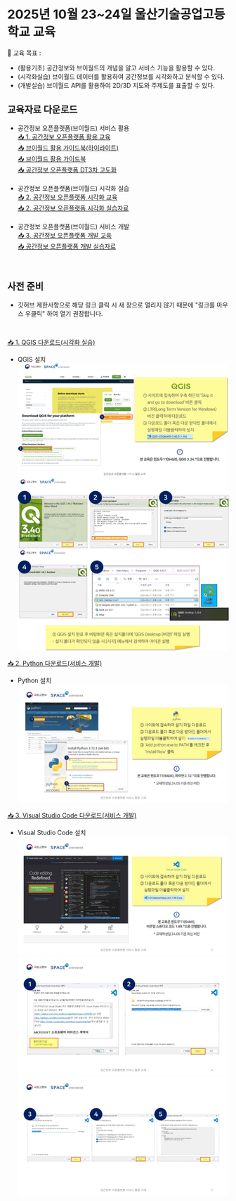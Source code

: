 # 2025년 10월 23~24일 울산기술공업고등학교 교육

🙌 교육 목표 :

- (활용기초) 공간정보와 브이월드의 개념을 알고 서비스 기능을 활용할 수 있다.
- (시각화실습) 브이월드 데이터를 활용하여 공간정보를 시각화하고 분석할 수 있다.
- (개발실습) 브이월드 API를 활용하여 2D/3D 지도와 주제도를 표출할 수 있다.

## 교육자료 다운로드

- 공간정보 오픈플랫폼(브이월드) 서비스 활용</br>
[📥 1. 공간정보 오픈플랫폼 활용 교육](https://drive.google.com/file/d/1t9CSjI5LIheG2iEVwSHPr0_SW2e0nrfU/view?usp=drive_link)</br>
[📥 브이월드 활용 가이드북(하이라이트)](https://drive.google.com/file/d/1QyfZe4w1F_2jTrZahCmDbL2MWQ71bisT/view?usp=drive_link)</br>
[📥 브이월드 활용 가이드북](https://drive.google.com/file/d/1-zpUVH5NmG_3doAR9zR75waDBKb1Q3Go/view?usp=drive_link)</br>
[📥 공간정보 오픈플랫폼 DT3차 고도화](https://drive.google.com/file/d/1iZeS1IYReb1EoS9eSOMdgcsd7wGK0qhL/view?usp=drive_link)</br></br>
- 공간정보 오픈플랫폼(브이월드) 시각화 실습</br>
[📥 2. 공간정보 오픈플랫폼 시각화 교육](https://drive.google.com/file/d/1h4JwYaSmWA1dmaYAhoNKfEvDEybQ8d5Z/view?usp=drive_link)</br>
[📥 2. 공간정보 오픈플랫폼 시각화 실습자료](https://drive.google.com/file/d/1XmsG_ad_JN30ysqsef6T1EkQ6C-XVs4g/view?usp=drive_link)</br></br>
- 공간정보 오픈플랫폼(브이월드) 서비스 개발</br>
[📥 3. 공간정보 오픈플랫폼 개발 교육](https://drive.google.com/file/d/1JORq5oBOb5GuyXErIkygTa-86QRxRhIu/view?usp=drive_link)</br>
[📥 공간정보 오픈플랫폼 개발 실습자료](https://github.com/V-world/V-world_API_sample/tree/master/%EB%B8%8C%EC%9D%B4%EC%9B%94%EB%93%9C_%EA%B5%90%EC%9C%A1/2025%EB%85%84_%EB%B8%8C%EC%9D%B4%EC%9B%94%EB%93%9C_%EA%B0%9C%EB%B0%9C%EA%B5%90%EC%9C%A1)</br>
</br>

## 사전 준비

- 깃허브 제한사항으로 해당 링크 클릭 시 새 창으로 열리지 않기 때문에 "링크를 마우스 우클릭" 하여 열기 권장합니다.
</br>

[📥 1. QGIS 다운로드(시각화 실습)](https://www.qgis.org/download/)

- QGIS 설치
![image](./images/QGIS%20(3).png)
![image](./images/QGIS%20(2).png)
![image](./images/QGIS%20(1).png)

[📥 2. Python 다운로드(서비스 개발)](https://www.python.org/downloads/)

- Python 설치
![image](./images/Python.JPG)

[📥 3. Visual Studio Code 다운로드(서비스 개발)](https://code.visualstudio.com/)

- Visual Studio Code 설치
![image](./images/VSCode%20(1).JPG)
![image](./images/VSCode%20(2).JPG)
![image](./images/VSCode%20(3).JPG)
